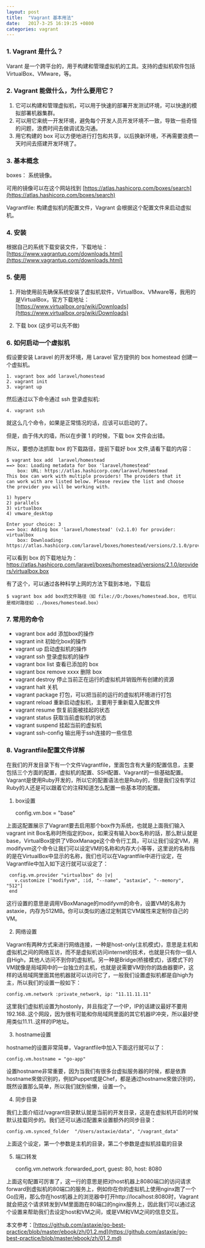 ```yaml
---
layout: post
title:  "Vagrant 基本用法"
date:   2017-3-25 16:19:25 +0800
categories: vagrant
---
```


### 1. Vagrant 是什么？

Varant 是一个跨平台的，用于构建和管理虚拟机的工具。支持的虚拟机软件包括VirtualBox、VMware，等。

### 2. Vagrant 能做什么，为什么要用它？

1. 它可以构建和管理虚拟机，可以用于快速的部署开发测试环境，可以快速的模拟部署机器集群。
2. 可以用它来统一开发环境，避免每个开发人员开发环境不一致，导致一些奇怪的问题，浪费时间去做调试及沟通。
3. 用它构建的 box 可以方便地进行打包和共享，以后换新环境，不再需要浪费一天时间去搭建开发环境了。

### 3. 基本概念

boxes： 系统镜像。

可用的镜像可以在这个网站找到 [https://atlas.hashicorp.com/boxes/search](https://atlas.hashicorp.com/boxes/search)

Vagrantfile: 构建虚拟机的配置文件，Vagrant 会根据这个配置文件来启动虚拟机。
 
### 4. 安装
根据自己的系统下载安装文件，下载地址： [https://www.vagrantup.com/downloads.html](https://www.vagrantup.com/downloads.html)

### 5. 使用

1. 开始使用前先确保系统安装了虚拟机软件，VirtualBox、VMware等，我用的是VirtualBox，官方下载地址：[https://www.virtualbox.org/wiki/Downloads](https://www.virtualbox.org/wiki/Downloads)

2. 下载 box (这步可以先不做)

### 6. 如何启动一个虚拟机 
假设要安装 Laravel 的开发环境，用 Laravel 官方提供的 box homestead 创建一个虚拟机。

	1. vagrant box add laravel/homestead
	2. vagrant init 
	3. vagrant up

然后通过以下命令通过 ssh 登录虚拟机:

	4. vagrant ssh

就这么几个命令，如果是正常情况的话，应该可以启动的了。

但是，由于伟大的墙，所以在步骤 1 的时候，下载 box 文件会出错。

所以，要想办法抓取 box 的下载路径，提前下载好 box 文件,请看下载的内容：

	$ vagrant box add  laravel/homestead
	==> box: Loading metadata for box 'laravel/homestead'
	    box: URL: https://atlas.hashicorp.com/laravel/homestead
	This box can work with multiple providers! The providers that it
	can work with are listed below. Please review the list and choose
	the provider you will be working with.
	
	1) hyperv
	2) parallels
	3) virtualbox
	4) vmware_desktop
	
	Enter your choice: 3
	==> box: Adding box 'laravel/homestead' (v2.1.0) for provider: virtualbox
	    box: Downloading: https://atlas.hashicorp.com/laravel/boxes/homestead/versions/2.1.0/providers/virtualbox.box
可以看到 box 的下载地址为： https://atlas.hashicorp.com/laravel/boxes/homestead/versions/2.1.0/providers/virtualbox.box 


有了这个，可以通过各种科学上网的方法下载到本地，下载后

	$ vagrant box add box的文件路径（如 file://D:/boxes/homestead.box, 也可以是相对路径如 ../boxes/homestead.box）

### 7. 常用的命令

- vagrant box add 添加box的操作
- vagrant init 初始化box的操作
- vagrant up 启动虚拟机的操作
- vagrant ssh 登录虚拟机的操作
- vagrant box list 查看已添加的 box
- vagrant box remove xxxx 删除 box 
- vagrant destroy 停止当前正在运行的虚拟机并销毁所有创建的资源
- vagrant halt 关机
- vagrant package 打包，可以把当前的运行的虚拟机环境进行打包
- vagrant reload 重新启动虚拟机，主要用于重新载入配置文件
- vagrant resume 恢复前面被挂起的状态
- vagrant status 获取当前虚拟机的状态
- vagrant suspend 挂起当前的虚拟机
- vagrant ssh-config 输出用于ssh连接的一些信息


### 8. Vagrantfile配置文件详解

在我们的开发目录下有一个文件Vagrantfile，里面包含有大量的配置信息，主要包括三个方面的配置，虚拟机的配置、SSH配置、Vagrant的一些基础配置。Vagrant是使用Ruby开发的，所以它的配置语法也是Ruby的，但是我们没有学过Ruby的人还是可以跟着它的注释知道怎么配置一些基本项的配置。

1. box设置

	config.vm.box = "base"

上面这配置展示了Vagrant要去启用那个box作为系统，也就是上面我们输入vagrant init Box名称时所指定的box，如果沒有输入box名称的話，那么默认就是base，VirtualBox提供了VBoxManage这个命令行工具，可以让我们设定VM，用modifyvm这个命令让我们可以设定VM的名称和内存大小等等，这里说的名称指的是在VirtualBox中显示的名称，我们也可以在Vagrantfile中进行设定，在Vagrantfile中加入如下这行就可以设定了：

	 config.vm.provider "virtualbox" do |v|
	   v.customize ["modifyvm", :id, "--name", "astaxie", "--memory", "512"]
	 end

这行设置的意思是调用VBoxManage的modifyvm的命令，设置VM的名称为astaxie，内存为512MB。你可以类似的通过定制其它VM属性来定制你自己的VM。

2. 网络设置

Vagrant有两种方式来进行网络连接，一种是host-only(主机模式)，意思是主机和虚拟机之间的网络互访，而不是虚拟机访问internet的技术，也就是只有你一個人自High，其他人访问不到你的虚拟机。另一种是Bridge(桥接模式)，该模式下的VM就像是局域网中的一台独立的主机，也就是说需要VM到你的路由器要IP，这样的话局域网里面其他机器就可以访问它了，一般我们设置虚拟机都是自high为主，所以我们的设置一般如下：

	config.vm.network :private_network, ip: "11.11.11.11"

这里我们虚拟机设置为hostonly，并且指定了一个IP，IP的话建议最好不要用192.168..这个网段，因为很有可能和你局域网里面的其它机器IP冲突，所以最好使用类似11.11..这样的IP地址。

3. hostname设置

hostname的设置非常简单，Vagrantfile中加入下面这行就可以了：

	config.vm.hostname = "go-app"

设置hostname非常重要，因为当我们有很多台虚拟服务器的时候，都是依靠hostname來做识别的，例如Puppet或是Chef，都是通过hostname來做识别的，既然设置那么简单，所以我们就別偷懒，设置一个。

4. 同步目录

我们上面介绍过/vagrant目录默认就是当前的开发目录，这是在虚拟机开启的时候默认挂载同步的。我们还可以通过配置来设置额外的同步目录：

	config.vm.synced_folder  "/Users/astaxie/data", "/vagrant_data"

上面这个设定，第一个参数是主机的目录，第二个参数是虚拟机挂载的目录

5. 端口转发

	config.vm.network :forwarded_port, guest: 80, host: 8080

上面这句配置可厉害了，这一行的意思是把对host机器上8080端口的访问请求forward到虚拟机的80端口的服务上，例如你在你的虚拟机上使用nginx跑了一个Go应用，那么你在host机器上的浏览器中打开http://localhost:8080时，Vagrant就会把这个请求转发到VM里面跑在80端口的nginx服务上，因此我们可以通过这个设置来帮助我们去设定host和VM之间，或是VM和VM之间的信息交互。


本文参考：[https://github.com/astaxie/go-best-practice/blob/master/ebook/zh/01.2.md](https://github.com/astaxie/go-best-practice/blob/master/ebook/zh/01.2.md)
